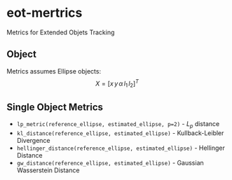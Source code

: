 # eot-mertrics
Metrics for Extended Objets Tracking

## Object
Metrics assumes Ellipse objects:
$$
    X = \left[ x \, y \, \alpha \, l_1 \, l_2 \right]^{T}
$$

## Single Object Metrics
* `lp_metric(reference_ellipse, estimated_ellipse, p=2)` - $L_p$ distance
* `kl_distance(reference_ellipse, estimated_ellipse)` - Kullback-Leibler Divergence
* `hellinger_distance(reference_ellipse, estimated_ellipse)` - Hellinger Distance
* `gw_distance(reference_ellipse, estimated_ellipse)` - Gaussian Wasserstein Distance
